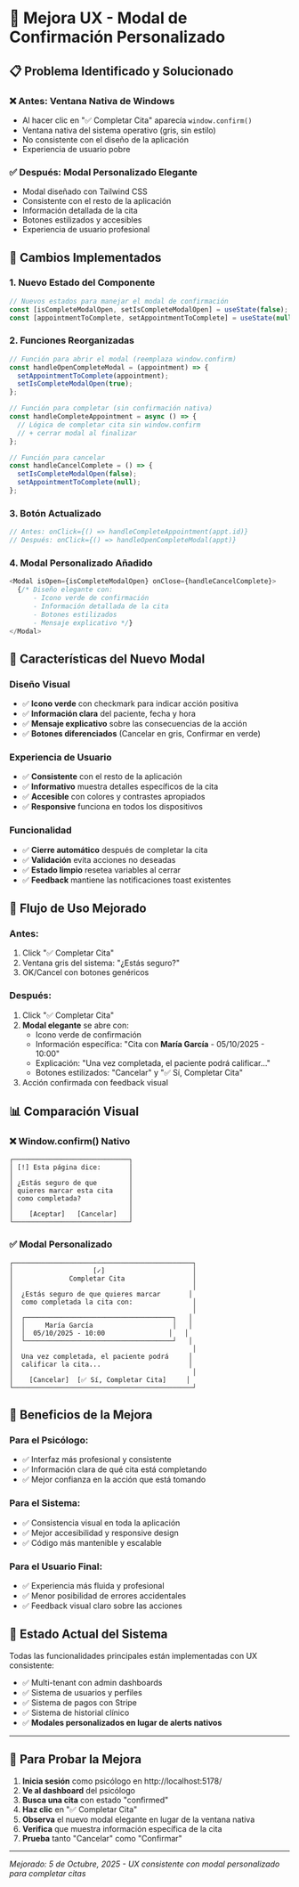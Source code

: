 # 🎨 Mejora UX - Modal de Confirmación Personalizado

## 📋 Problema Identificado y Solucionado

### ❌ **Antes**: Ventana Nativa de Windows
- Al hacer clic en "✅ Completar Cita" aparecía `window.confirm()`
- Ventana nativa del sistema operativo (gris, sin estilo)
- No consistente con el diseño de la aplicación
- Experiencia de usuario pobre

### ✅ **Después**: Modal Personalizado Elegante
- Modal diseñado con Tailwind CSS
- Consistente con el resto de la aplicación
- Información detallada de la cita
- Botones estilizados y accesibles
- Experiencia de usuario profesional

## 🔧 Cambios Implementados

### **1. Nuevo Estado del Componente**
```javascript
// Nuevos estados para manejar el modal de confirmación
const [isCompleteModalOpen, setIsCompleteModalOpen] = useState(false);
const [appointmentToComplete, setAppointmentToComplete] = useState(null);
```

### **2. Funciones Reorganizadas**
```javascript
// Función para abrir el modal (reemplaza window.confirm)
const handleOpenCompleteModal = (appointment) => {
  setAppointmentToComplete(appointment);
  setIsCompleteModalOpen(true);
};

// Función para completar (sin confirmación nativa)
const handleCompleteAppointment = async () => {
  // Lógica de completar cita sin window.confirm
  // + cerrar modal al finalizar
};

// Función para cancelar
const handleCancelComplete = () => {
  setIsCompleteModalOpen(false);
  setAppointmentToComplete(null);
};
```

### **3. Botón Actualizado**
```javascript
// Antes: onClick={() => handleCompleteAppointment(appt.id)}
// Después: onClick={() => handleOpenCompleteModal(appt)}
```

### **4. Modal Personalizado Añadido**
```javascript
<Modal isOpen={isCompleteModalOpen} onClose={handleCancelComplete}>
  {/* Diseño elegante con:
      - Icono verde de confirmación
      - Información detallada de la cita
      - Botones estilizados
      - Mensaje explicativo */}
</Modal>
```

## 🎨 Características del Nuevo Modal

### **Diseño Visual**
- ✅ **Icono verde** con checkmark para indicar acción positiva
- ✅ **Información clara** del paciente, fecha y hora
- ✅ **Mensaje explicativo** sobre las consecuencias de la acción
- ✅ **Botones diferenciados** (Cancelar en gris, Confirmar en verde)

### **Experiencia de Usuario**
- ✅ **Consistente** con el resto de la aplicación
- ✅ **Informativo** muestra detalles específicos de la cita
- ✅ **Accesible** con colores y contrastes apropiados
- ✅ **Responsive** funciona en todos los dispositivos

### **Funcionalidad**
- ✅ **Cierre automático** después de completar la cita
- ✅ **Validación** evita acciones no deseadas
- ✅ **Estado limpio** resetea variables al cerrar
- ✅ **Feedback** mantiene las notificaciones toast existentes

## 🧪 Flujo de Uso Mejorado

### **Antes:**
1. Click "✅ Completar Cita"
2. Ventana gris del sistema: "¿Estás seguro?"
3. OK/Cancel con botones genéricos

### **Después:**
1. Click "✅ Completar Cita"
2. **Modal elegante** se abre con:
   - Icono verde de confirmación
   - Información específica: "Cita con **María García** - 05/10/2025 - 10:00"
   - Explicación: "Una vez completada, el paciente podrá calificar..."
   - Botones estilizados: "Cancelar" y "✅ Sí, Completar Cita"
3. Acción confirmada con feedback visual

## 📊 Comparación Visual

### ❌ **Window.confirm() Nativo**
```
┌─────────────────────────────┐
│ [!] Esta página dice:       │
│                             │
│ ¿Estás seguro de que        │
│ quieres marcar esta cita    │
│ como completada?            │
│                             │
│    [Aceptar]   [Cancelar]   │
└─────────────────────────────┘
```

### ✅ **Modal Personalizado**
```
┌─────────────────────────────────────────────┐
│                    [✓]                      │
│              Completar Cita                 │
│                                             │
│  ¿Estás seguro de que quieres marcar       │
│  como completada la cita con:               │
│                                             │
│  ┌─────────────────────────────────────┐   │
│  │     María García                    │   │
│  │  05/10/2025 - 10:00                │   │
│  └─────────────────────────────────────┘   │
│                                             │
│  Una vez completada, el paciente podrá     │
│  calificar la cita...                      │
│                                             │
│    [Cancelar]  [✅ Sí, Completar Cita]     │
└─────────────────────────────────────────────┘
```

## 🚀 Beneficios de la Mejora

### **Para el Psicólogo:**
- ✅ Interfaz más profesional y consistente
- ✅ Información clara de qué cita está completando
- ✅ Mejor confianza en la acción que está tomando

### **Para el Sistema:**
- ✅ Consistencia visual en toda la aplicación
- ✅ Mejor accesibilidad y responsive design
- ✅ Código más mantenible y escalable

### **Para el Usuario Final:**
- ✅ Experiencia más fluida y profesional
- ✅ Menor posibilidad de errores accidentales
- ✅ Feedback visual claro sobre las acciones

## 🎯 Estado Actual del Sistema

Todas las funcionalidades principales están implementadas con UX consistente:
- ✅ Multi-tenant con admin dashboards
- ✅ Sistema de usuarios y perfiles
- ✅ Sistema de pagos con Stripe
- ✅ Sistema de historial clínico
- ✅ **Modales personalizados en lugar de alerts nativos**

---

## 🔄 Para Probar la Mejora

1. **Inicia sesión** como psicólogo en http://localhost:5178/
2. **Ve al dashboard** del psicólogo
3. **Busca una cita** con estado "confirmed"
4. **Haz clic** en "✅ Completar Cita"
5. **Observa** el nuevo modal elegante en lugar de la ventana nativa
6. **Verifica** que muestra información específica de la cita
7. **Prueba** tanto "Cancelar" como "Confirmar"

---
*Mejorado: 5 de Octubre, 2025 - UX consistente con modal personalizado para completar citas*